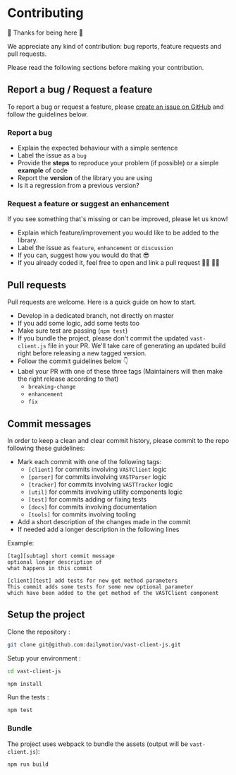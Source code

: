 # Contributing

:tada: Thanks for being here :tada:

We appreciate any kind of contribution: bug reports, feature requests and pull requests.

Please read the following sections before making your contribution.

## Report a bug / Request a feature
To report a bug or request a feature, please [create an issue on GitHub](https://github.com/dailymotion/vast-client-js/issues/new) and follow the guidelines below.

### Report a bug
 * Explain the expected behaviour with a simple sentence
 * Label the issue as a `bug`
 * Provide the **steps** to reproduce your problem (if possible) or a simple **example** of code
 * Report the **version** of the library you are using
 * Is it a regression from a previous version?

### Request a feature or suggest an enhancement
If you see something that's missing or can be improved, please let us know!

 * Explain which feature/improvement you would like to be added to the library.
 * Label the issue as `feature`, `enhancement` or `discussion`
 * If you can, suggest how you would do that :sunglasses:
 * If you already coded it, feel free to open and link a pull request :man_technologist: :woman_technologist:

## Pull requests
Pull requests are welcome. Here is a quick guide on how to start.

 * Develop in a dedicated branch, not directly on master
 * If you add some logic, add some tests too
 * Make sure test are passing (`npm test`)
 * If you bundle the project, please don't commit the updated `vast-client.js` file in your PR. We'll take care of generating an updated build right before releasing a new tagged version.
 * Follow the commit guidelines below 👇
 * Label your PR with one of these three tags (Maintainers will then make the right release according to that)
    * `breaking-change`
    * `enhancement`
    * `fix`

## Commit messages
In order to keep a clean and clear commit history, please commit to the repo following these guidelines:

 * Mark each commit with one of the following tags:
    * `[client]` for commits involving `VASTClient` logic
    * `[parser]` for commits involving `VASTParser` logic
    * `[tracker]` for commits involving `VASTTracker` logic
    * `[util]` for commits involving utility components logic
    * `[test]` for commits adding or fixing tests
    * `[docs]` for commits involving documentation
    * `[tools]` for commits involving tooling
 * Add a short description of the changes made in the commit
 * If needed add a longer description in the following lines

Example:
```
[tag][subtag] short commit message
optional longer description of
what happens in this commit
```
```
[client][test] add tests for new get method parameters
This commit adds some tests for some new optional parameter
which have been added to the get method of the VASTClient component
```

## Setup the project

Clone the repository :
```Bash
git clone git@github.com:dailymotion/vast-client-js.git
```

Setup your environment :
```Bash
cd vast-client-js

npm install
```

Run the tests :
```Bash
npm test
```

### Bundle

The project uses webpack to bundle the assets (output will be `vast-client.js`):
```Bash
npm run build
```
